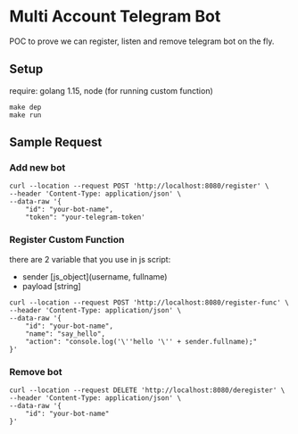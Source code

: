 # Multi Account Telegram Bot

POC to prove we can register, listen and remove telegram bot on the fly.

## Setup
require: golang 1.15, node (for running custom function)

```
make dep
make run
```

## Sample Request

### Add new bot

```
curl --location --request POST 'http://localhost:8080/register' \
--header 'Content-Type: application/json' \
--data-raw '{
    "id": "your-bot-name",
    "token": "your-telegram-token'
```

### Register Custom Function

there are 2 variable that you use in js script:
- sender [js_object](username, fullname)
- payload [string]

```
curl --location --request POST 'http://localhost:8080/register-func' \
--header 'Content-Type: application/json' \
--data-raw '{
    "id": "your-bot-name",
    "name": "say_hello",
    "action": "console.log('\''hello '\'' + sender.fullname);"
}'
```

### Remove bot

```
curl --location --request DELETE 'http://localhost:8080/deregister' \
--header 'Content-Type: application/json' \
--data-raw '{
    "id": "your-bot-name"
}'
```

